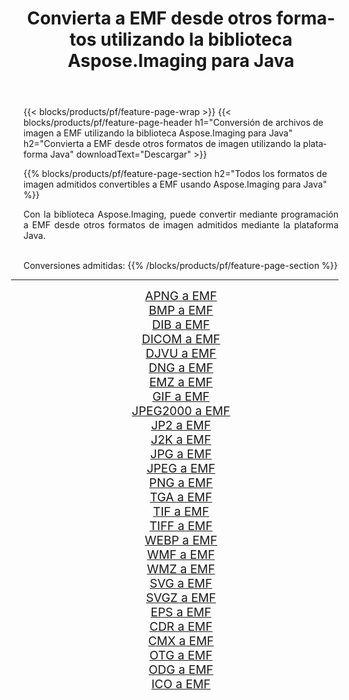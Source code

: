 ﻿---
title: Convierta a EMF desde otros formatos utilizando la biblioteca Aspose.Imaging para Java 
weight: 3920
url: /es/java/conversion/to/emf 
lang: es
langdirlevel: 2
locales: zh-hans,ja,it,ru,de,es,fr,nl,id,lt,pl,pt,vi,tr,ko,zh-hant,ar,hi,th,sv,cs,uk,he
description: Usando Aspose.Imaging puede convertir a EMF desde otros formatos usando Java
---

{{< blocks/products/pf/feature-page-wrap >}}
{{< blocks/products/pf/feature-page-header h1="Conversión de archivos de imagen a EMF utilizando la biblioteca Aspose.Imaging para Java" h2="Convierta a EMF desde otros formatos de imagen utilizando la plataforma Java" downloadText="Descargar" >}}


{{% blocks/products/pf/feature-page-section  h2="Todos los formatos de imagen admitidos convertibles a EMF usando Aspose.Imaging para Java" %}}
<p align=justify>Con la biblioteca Aspose.Imaging, puede convertir mediante programación a EMF desde otros formatos de imagen admitidos mediante la plataforma Java.</p>
<br/>
Conversiones admitidas:
{{% /blocks/products/pf/feature-page-section %}}
<div class="container-fluid productfamilypage bg-gray">
    <div class="convertypes bg-gray agp-content section">
        <div class="container">
		<hr style="margin-left:-20px;"/>
		<div class="row other-converters" style="gap: 10px;font-size: 19px;text-align:center;">
		    <div class='col-md-2 other-converter remove-lp remove-rp'><a href="/imaging/es/java/conversion/apng-to-emf" style="padding:15px;">APNG a EMF</a></div>
<div class='col-md-2 other-converter remove-lp remove-rp'><a href="/imaging/es/java/conversion/bmp-to-emf" style="padding:15px;">BMP a EMF</a></div>
<div class='col-md-2 other-converter remove-lp remove-rp'><a href="/imaging/es/java/conversion/dib-to-emf" style="padding:15px;">DIB a EMF</a></div>
<div class='col-md-2 other-converter remove-lp remove-rp'><a href="/imaging/es/java/conversion/dicom-to-emf" style="padding:15px;">DICOM a EMF</a></div>
<div class='col-md-2 other-converter remove-lp remove-rp'><a href="/imaging/es/java/conversion/djvu-to-emf" style="padding:15px;">DJVU a EMF</a></div>
<div class='col-md-2 other-converter remove-lp remove-rp'><a href="/imaging/es/java/conversion/dng-to-emf" style="padding:15px;">DNG a EMF</a></div>
<div class='col-md-2 other-converter remove-lp remove-rp'><a href="/imaging/es/java/conversion/emz-to-emf" style="padding:15px;">EMZ a EMF</a></div>
<div class='col-md-2 other-converter remove-lp remove-rp'><a href="/imaging/es/java/conversion/gif-to-emf" style="padding:15px;">GIF a EMF</a></div>
<div class='col-md-2 other-converter remove-lp remove-rp'><a href="/imaging/es/java/conversion/jpeg2000-to-emf" style="padding:15px;">JPEG2000 a EMF</a></div>
<div class='col-md-2 other-converter remove-lp remove-rp'><a href="/imaging/es/java/conversion/jp2-to-emf" style="padding:15px;">JP2 a EMF</a></div>
<div class='col-md-2 other-converter remove-lp remove-rp'><a href="/imaging/es/java/conversion/j2k-to-emf" style="padding:15px;">J2K a EMF</a></div>
<div class='col-md-2 other-converter remove-lp remove-rp'><a href="/imaging/es/java/conversion/jpg-to-emf" style="padding:15px;">JPG a EMF</a></div>
<div class='col-md-2 other-converter remove-lp remove-rp'><a href="/imaging/es/java/conversion/jpeg-to-emf" style="padding:15px;">JPEG a EMF</a></div>
<div class='col-md-2 other-converter remove-lp remove-rp'><a href="/imaging/es/java/conversion/png-to-emf" style="padding:15px;">PNG a EMF</a></div>
<div class='col-md-2 other-converter remove-lp remove-rp'><a href="/imaging/es/java/conversion/tga-to-emf" style="padding:15px;">TGA a EMF</a></div>
<div class='col-md-2 other-converter remove-lp remove-rp'><a href="/imaging/es/java/conversion/tif-to-emf" style="padding:15px;">TIF a EMF</a></div>
<div class='col-md-2 other-converter remove-lp remove-rp'><a href="/imaging/es/java/conversion/tiff-to-emf" style="padding:15px;">TIFF a EMF</a></div>
<div class='col-md-2 other-converter remove-lp remove-rp'><a href="/imaging/es/java/conversion/webp-to-emf" style="padding:15px;">WEBP a EMF</a></div>
<div class='col-md-2 other-converter remove-lp remove-rp'><a href="/imaging/es/java/conversion/wmf-to-emf" style="padding:15px;">WMF a EMF</a></div>
<div class='col-md-2 other-converter remove-lp remove-rp'><a href="/imaging/es/java/conversion/wmz-to-emf" style="padding:15px;">WMZ a EMF</a></div>
<div class='col-md-2 other-converter remove-lp remove-rp'><a href="/imaging/es/java/conversion/svg-to-emf" style="padding:15px;">SVG a EMF</a></div>
<div class='col-md-2 other-converter remove-lp remove-rp'><a href="/imaging/es/java/conversion/svgz-to-emf" style="padding:15px;">SVGZ a EMF</a></div>
<div class='col-md-2 other-converter remove-lp remove-rp'><a href="/imaging/es/java/conversion/eps-to-emf" style="padding:15px;">EPS a EMF</a></div>
<div class='col-md-2 other-converter remove-lp remove-rp'><a href="/imaging/es/java/conversion/cdr-to-emf" style="padding:15px;">CDR a EMF</a></div>
<div class='col-md-2 other-converter remove-lp remove-rp'><a href="/imaging/es/java/conversion/cmx-to-emf" style="padding:15px;">CMX a EMF</a></div>
<div class='col-md-2 other-converter remove-lp remove-rp'><a href="/imaging/es/java/conversion/otg-to-emf" style="padding:15px;">OTG a EMF</a></div>
<div class='col-md-2 other-converter remove-lp remove-rp'><a href="/imaging/es/java/conversion/odg-to-emf" style="padding:15px;">ODG a EMF</a></div>
<div class='col-md-2 other-converter remove-lp remove-rp'><a href="/imaging/es/java/conversion/ico-to-emf" style="padding:15px;">ICO a EMF</a></div>
                </div>
        </div>
    </div>
</div>
<br/>

